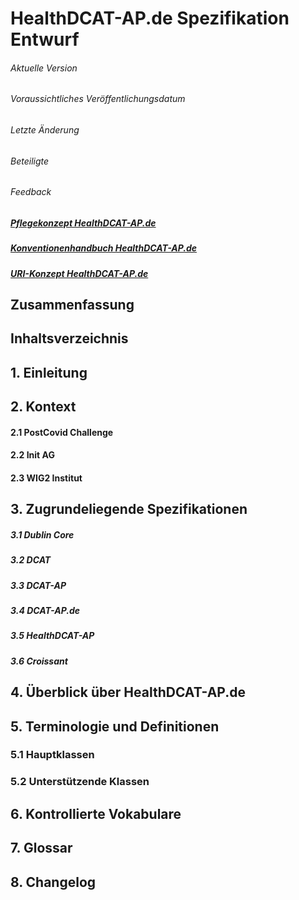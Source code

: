 # HealthDCAT-AP.de Spezifikation Entwurf
###### Aktuelle Version
###### Voraussichtliches Veröffentlichungsdatum 
###### Letzte Änderung  
###### Beteiligte 
###### Feedback

##### [Pflegekonzept HealthDCAT-AP.de](https://www.google.com/)
##### [Konventionenhandbuch HealthDCAT-AP.de](https://www.google.com/)
##### [URI-Konzept HealthDCAT-AP.de](https://www.google.com/)

## Zusammenfassung 

## Inhaltsverzeichnis

## 1. Einleitung

## 2. Kontext
#### 2.1 PostCovid Challenge
#### 2.2 Init AG
#### 2.3 WIG2 Institut

## 3. Zugrundeliegende Spezifikationen
##### 3.1 Dublin Core
##### 3.2 DCAT
##### 3.3 DCAT-AP
##### 3.4 DCAT-AP.de
##### 3.5 HealthDCAT-AP
##### 3.6 Croissant

## 4. Überblick über HealthDCAT-AP.de 

## 5. Terminologie und Definitionen
### 5.1 Hauptklassen
### 5.2 Unterstützende Klassen

## 6. Kontrollierte Vokabulare

## 7. Glossar

## 8. Changelog






